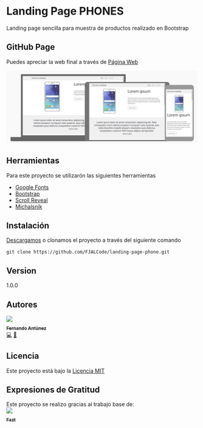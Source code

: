 # Landing Page PHONES

Landing page sencilla para muestra de productos realizado en Bootstrap

## GitHub Page

Puedes apreciar la web final a través de [Página Web](https://fjalcode.github.io/landing-page-phone/)

<img src="img/landing.png" width="900px;"/>

## Herramientas

Para este proyecto se utilizarón las siguientes herramientas

* [Google Fonts](https://fonts.google.com/)
* [Bootstrap](https://getbootstrap.com/)
* [Scroll Reveal](https://scrollrevealjs.org/)
* [Michalsnik](https://michalsnik.github.io/aos/)


## Instalación

[Descargamos](https://github.com/FJALCode/landing-page-phone/archive/master.zip) o clonamos el proyecto a través del siguiente comando

```
git clone https://github.com/FJALCode/landing-page-phone.git
```
## Version

1.0.0

## Autores

<!-- ALL-CONTRIBUTORS-LIST:START - Do not remove or modify this section -->
<!-- prettier-ignore -->
[<img src="https://avatars2.githubusercontent.com/u/48934580?s=460&v=4" width="100px;"/><br /><sub><b>Fernando Antúnez</b></sub>](https://github.com/FJALCode)<br />[💻](https://github.com/FJALCode "Code") [📢](#talk-Meabed "Talks")
<!-- ALL-CONTRIBUTORS-LIST:END -->

## Licencia

Este proyecto está bajo la [Licencia MIT](LICENSE)

## Expresiones de Gratitud
Este proyecto se realizo gracias al trabajo base de: 
</br>[<img src="https://avatars3.githubusercontent.com/u/13667358?s=460&v=4" width="100px;"/><br/><sub><b>Fazt</b></sub>](https://github.com/FaztTech)


